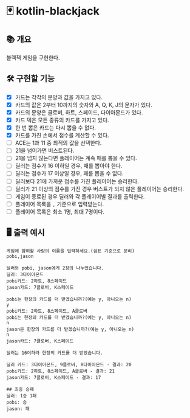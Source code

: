# 🃏 kotlin-blackjack

## 📚️ 개요

블랙잭 게임을 구현한다.

## 🛠️ 구현할 기능

- [x] 카드는 각각의 문양과 값을 가지고 있다.
- [x] 카드의 값은 2부터 10까지의 숫자와 A, Q, K, J의 문자가 있다.
- [x] 카드의 문양은 클로버, 하트, 스페이드, 다이아몬드가 있다.
- [x] 카드 덱은 모든 종류의 카드를 가지고 있다.
- [x] 한 번 뽑은 카드는 다시 뽑을 수 없다.
- [x] 카드를 가진 손에서 점수를 계산할 수 있다.
- [ ] ACE는 1과 11 중 최적의 값을 선택한다.
- [ ] 21을 넘어가면 버스트된다.
- [ ] 21을 넘지 않는다면 플레이어는 계속 패를 뽑을 수 있다.
- [ ] 딜러는 점수가 16 이하일 경우, 패를 뽑아야 한다.
- [ ] 딜러는 점수가 17 이상일 경우, 패를 뽑을 수 없다.
- [ ] 딜러보다 21에 가까운 점수를 가진 플레이어는 승리한다.
- [ ] 딜러가 21 이상의 점수를 가진 경우 버스트가 되지 않은 플레이어는 승리한다.
- [ ] 게임이 종료된 경우 딜러와 각 플레이어별 결과를 출력한다.
- [ ] 플레이어 목록을 `,` 기준으로 입력받는다.
- [ ] 플레이어 목록은 최소 1명, 최대 7명이다.

## 🖥️ 출력 예시

```
게임에 참여할 사람의 이름을 입력하세요.(쉼표 기준으로 분리)
pobi,jason

딜러와 pobi, jason에게 2장의 나누었습니다.
딜러: 3다이아몬드
pobi카드: 2하트, 8스페이드
jason카드: 7클로버, K스페이드

pobi는 한장의 카드를 더 받겠습니까?(예는 y, 아니오는 n)
y
pobi카드: 2하트, 8스페이드, A클로버
pobi는 한장의 카드를 더 받겠습니까?(예는 y, 아니오는 n)
n
jason은 한장의 카드를 더 받겠습니까?(예는 y, 아니오는 n)
n
jason카드: 7클로버, K스페이드

딜러는 16이하라 한장의 카드를 더 받았습니다.

딜러 카드: 3다이아몬드, 9클로버, 8다이아몬드 - 결과: 20
pobi카드: 2하트, 8스페이드, A클로버 - 결과: 21
jason카드: 7클로버, K스페이드 - 결과: 17

## 최종 승패
딜러: 1승 1패
pobi: 승 
jason: 패
```